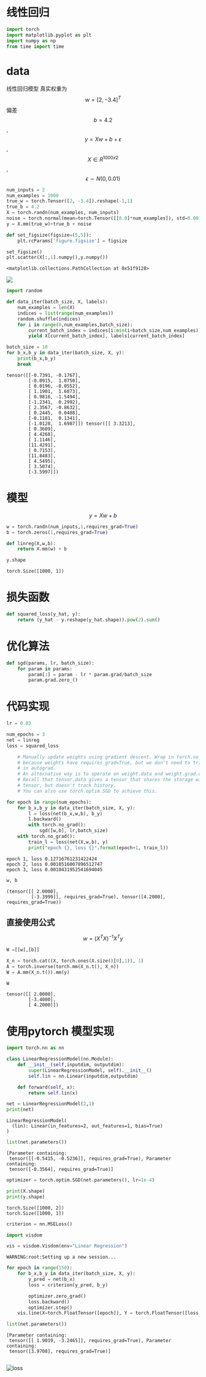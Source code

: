 # 线性回归

```python
import torch
import matplotlib.pyplot as plt
import numpy as np
from time import time
```

# data

线性回归模型 真实权重为$$w = [2,-3.4]^T$$ 偏差 $$b =4.2$$,  
$$y= Xw + b + \epsilon$$,  
$$ X \in R^{1000 x 2}$$,$$\epsilon \sim N(0,0.01)$$

```python
num_inputs = 2
num_examples = 1000
true_w = torch.Tensor([2, -3.4]).reshape(-1,1)
true_b = 4.2
X = torch.randn(num_examples, num_inputs)
noise = torch.normal(mean=torch.Tensor([[0.0]*num_examples]), std=0.001).reshape(-1,1)
y = X.mm(true_w)+true_b + noise
```

```python
def set_figsize(figsize=(5,5)):
    plt.rcParams['figure.figsize'] = figsize
```

```python
set_figsize()
plt.scatter(X[:,1].numpy(),y.numpy())
```

```
<matplotlib.collections.PathCollection at 0x51f9128>
```

![](/assets/output_5_1.png)

```python
import random
```

```python
def data_iter(batch_size, X, labels):
    num_examples = len(X)
    indices = list(range(num_examples))
    random.shuffle(indices)
    for i in range(0,num_examples,batch_size):
        current_batch_index = indices[i:min(i+batch_size,num_examples)]
        yield X[current_batch_index], labels[current_batch_index]
```

```python
batch_size = 10
for b_x,b_y in data_iter(batch_size, X, y):
    print(b_x,b_y)
    break
```

```
tensor([[-0.7391, -0.1767],
        [-0.0915,  1.0750],
        [ 0.0196, -0.0552],
        [ 1.1901,  1.6073],
        [ 0.9816, -1.5494],
        [-1.2341,  0.2992],
        [ 2.3567, -0.8632],
        [ 0.2445,  0.0408],
        [-0.1181,  0.1341],
        [-1.0128,  1.6987]]) tensor([[ 3.3213],
        [ 0.3609],
        [ 4.4268],
        [ 1.1146],
        [11.4291],
        [ 0.7153],
        [11.8483],
        [ 4.5495],
        [ 3.5074],
        [-3.5997]])
```

# 模型

$$y= Xw + b $$

```python
w = torch.randn(num_inputs,1,requires_grad=True)
b = torch.zeros(1,requires_grad=True)
```

```python
def linreg(X,w,b):
    return X.mm(w) + b
```

```python
y.shape
```

```
torch.Size([1000, 1])
```

# 损失函数

```python
def squared_loss(y_hat, y):
    return (y_hat - y.reshape(y_hat.shape)).pow(2).sum()
```

# 优化算法

```python
def sgd(params, lr, batch_size):
    for param in params:
        param[:] = param - lr * param.grad/batch_size
        param.grad.zero_()
```

# 代码实现

```python
lr = 0.03
```

```python
num_epochs = 3
net = linreg
loss = squared_loss
```

```python
    # Manually update weights using gradient descent. Wrap in torch.no_grad()
    # because weights have requires_grad=True, but we don't need to track this
    # in autograd.
    # An alternative way is to operate on weight.data and weight.grad.data.
    # Recall that tensor.data gives a tensor that shares the storage with
    # tensor, but doesn't track history.
    # You can also use torch.optim.SGD to achieve this.
```

```python
for epoch in range(num_epochs):
    for b_x,b_y in data_iter(batch_size, X, y):
        l = loss(net(b_x,w,b), b_y)
        l.backward()
        with torch.no_grad():
            sgd([w,b], lr,batch_size)
    with torch.no_grad():
        train_l = loss(net(X,w,b), y)
        print("epoch {}, loss {}".format(epoch+1, train_l))
```

```
epoch 1, loss 0.12716761231422424
epoch 2, loss 0.0010516007896512747
epoch 3, loss 0.0010431952541694045
```

```python
w, b
```

```
(tensor([[ 2.0000],
         [-3.3999]], requires_grad=True), tensor([4.2000], requires_grad=True))
```

## 直接使用公式

$$ w = (X^TX)^{-1}X^Ty$$

```python
W =[[w],[b]]
```

```python
X_n = torch.cat((X, torch.ones(X.size()[0],1)), 1)
A = torch.inverse(torch.mm(X_n.t(), X_n))
W = A.mm(X_n.t()).mm(y)
```

```python
W
```

```
tensor([[ 2.0000],
        [-3.4000],
        [ 4.2000]])
```

# 使用pytorch 模型实现

```python
import torch.nn as nn
```

```python
class LinearRegressionModel(nn.Module):
    def __init__(self,inputdim, outputdim):
        super(LinearRegressionModel, self).__init__()
        self.lin = nn.Linear(inputdim,outputdim)

    def forward(self, x):
        return self.lin(x)
```

```python
net = LinearRegressionModel(2,1)
print(net)
```

```
LinearRegressionModel(
  (lin): Linear(in_features=2, out_features=1, bias=True)
)
```

```python
list(net.parameters())
```

```
[Parameter containing:
 tensor([[-0.5415, -0.5236]], requires_grad=True), Parameter containing:
 tensor([-0.3564], requires_grad=True)]
```

```python
optimizer = torch.optim.SGD(net.parameters(), lr=1e-4)
```

```python
print(X.shape)
print(y.shape)
```

```
torch.Size([1000, 2])
torch.Size([1000, 1])
```

```python
criterion = nn.MSELoss()
```

```python
import visdom
```

```python
vis = visdom.Visdom(env="Linear Regression")
```

```
WARNING:root:Setting up a new session...
```

```python
for epoch in range(150):
    for b_x,b_y in data_iter(batch_size, X, y):
        y_pred = net(b_x)
        loss = criterion(y_pred, b_y)

        optimizer.zero_grad()
        loss.backward()
        optimizer.step()
    vis.line(X=torch.FloatTensor([epoch]), Y = torch.FloatTensor([loss.item()]),win="loss1", update="append")
```

```python
list(net.parameters())
```

```
[Parameter containing:
 tensor([[ 1.9019, -3.2465]], requires_grad=True), Parameter containing:
 tensor([3.9708], requires_grad=True)]
```

```python

```

![loss](/assets/newplot.png)

